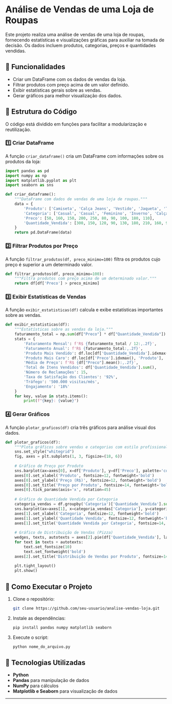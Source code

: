 # Análise de Vendas de uma Loja de Roupas


Este projeto realiza uma análise de vendas de uma loja de roupas, fornecendo estatísticas e visualizações gráficas para auxiliar na tomada de decisão. Os dados incluem produtos, categorias, preços e quantidades vendidas.

## 📌 Funcionalidades
- Criar um DataFrame com os dados de vendas da loja.
- Filtrar produtos com preço acima de um valor definido.
- Exibir estatísticas gerais sobre as vendas.
- Gerar gráficos para melhor visualização dos dados.

## 📂 Estrutura do Código
O código está dividido em funções para facilitar a modularização e reutilização.

### 1️⃣ Criar DataFrame
A função `criar_dataframe()` cria um DataFrame com informações sobre os produtos da loja:

```python
import pandas as pd
import numpy as np
import matplotlib.pyplot as plt
import seaborn as sns

def criar_dataframe():
    """DataFrame com dados de vendas de uma loja de roupas."""
    data = {
        'Produto': ['Camiseta', 'Calça Jeans', 'Vestido', 'Jaqueta', 'Tênis', 'Blusa', 'Shorts', 'Saia', 'Moletom', 'Bermuda'],
        'Categoria': ['Casual', 'Casual', 'Feminino', 'Inverno', 'Calçados', 'Feminino', 'Casual', 'Feminino', 'Inverno', 'Casual'],
        'Preco': [50, 160, 150, 200, 250, 80, 90, 100, 180, 110],
        'Quantidade_Vendida': [300, 150, 120, 90, 130, 180, 210, 160, 95, 175]
    }
    return pd.DataFrame(data)
```

### 2️⃣ Filtrar Produtos por Preço
A função `filtrar_produtos(df, preco_minimo=100)` filtra os produtos cujo preço é superior a um determinado valor.

```python
def filtrar_produtos(df, preco_minimo=100):
    """Filtra produtos com preço acima de um determinado valor."""
    return df[df['Preco'] > preco_minimo]
```

### 3️⃣ Exibir Estatísticas de Vendas
A função `exibir_estatisticas(df)` calcula e exibe estatísticas importantes sobre as vendas.

```python
def exibir_estatisticas(df):
    """Estatísticas sobre as vendas da loja."""
    faturamento_total = np.sum(df["Preco"] * df["Quantidade_Vendida"])
    stats = {
        'Faturamento Mensal': f'R$ {faturamento_total / 12:,.2f}',
        'Faturamento Anual': f'R$ {faturamento_total:,.2f}',
        'Produto Mais Vendido': df.loc[df['Quantidade_Vendida'].idxmax(), 'Produto'],
        'Produto Mais Caro': df.loc[df['Preco'].idxmax(), 'Produto'],
        'Média de Preço': f'R$ {df["Preco"].mean():,.2f}',
        'Total de Itens Vendidos': df['Quantidade_Vendida'].sum(),
        'Número de Reclamações': 15,
        'Taxa de Satisfação dos Clientes': '92%',
        'Tráfego': '500.000 visitas/mês',
        'Engajamento': '18%'
    }
    for key, value in stats.items():
        print(f"{key}: {value}")
```

### 4️⃣ Gerar Gráficos
A função `plotar_graficos(df)` cria três gráficos para análise visual dos dados.

```python
def plotar_graficos(df):
    """Plota gráficos sobre vendas e categorias com estilo profissional."""
    sns.set_style("whitegrid")
    fig, axes = plt.subplots(1, 3, figsize=(18, 6))
    
    # Gráfico de Preço por Produto
    sns.barplot(ax=axes[0], x=df['Produto'], y=df['Preco'], palette='coolwarm', edgecolor='black')
    axes[0].set_xlabel('Produto', fontsize=12, fontweight='bold')
    axes[0].set_ylabel('Preço (R$)', fontsize=12, fontweight='bold')
    axes[0].set_title('Preço por Produto', fontsize=14, fontweight='bold')
    axes[0].tick_params(axis='x', rotation=45)
    
    # Gráfico de Quantidade Vendida por Categoria
    categoria_vendas = df.groupby('Categoria')['Quantidade_Vendida'].sum().reset_index()
    sns.barplot(ax=axes[1], x=categoria_vendas['Categoria'], y=categoria_vendas['Quantidade_Vendida'], palette='viridis', edgecolor='black')
    axes[1].set_xlabel('Categoria', fontsize=12, fontweight='bold')
    axes[1].set_ylabel('Quantidade Vendida', fontsize=12, fontweight='bold')
    axes[1].set_title('Quantidade Vendida por Categoria', fontsize=14, fontweight='bold')
    
    # Gráfico de Distribuição de Vendas (Pizza)
    wedges, texts, autotexts = axes[2].pie(df['Quantidade_Vendida'], labels=df['Produto'], autopct='%1.1f%%', colors=sns.color_palette('pastel'), wedgeprops={'edgecolor': 'black'})
    for text in texts + autotexts:
        text.set_fontsize(10)
        text.set_fontweight('bold')
    axes[2].set_title('Distribuição de Vendas por Produto', fontsize=14, fontweight='bold')
    
    plt.tight_layout()
    plt.show()
```

## 🚀 Como Executar o Projeto
1. Clone o repositório:
   ```bash
   git clone https://github.com/seu-usuario/analise-vendas-loja.git
   ```
2. Instale as dependências:
   ```bash
   pip install pandas numpy matplotlib seaborn
   ```
3. Execute o script:
   ```bash
   python nome_do_arquivo.py
   ```

## 📌 Tecnologias Utilizadas
- **Python**
- **Pandas** para manipulação de dados
- **NumPy** para cálculos
- **Matplotlib e Seaborn** para visualização de dados

---



